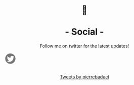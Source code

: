 <br>
<h1 align=center>
📢  <br><br>
- Social - 
</h1>

<p align=center>
Follow me on twitter for the latest updates! 
</p>

[<img align="center" src="/images/twitterlogo.png" style="margin-right: 15px;" width="35">](https://twitter.com/pierrebaduel)
    <br><br>
    
<div class="jekyll-twitter-plugin" align="center">
    <div class="jekyll-twitter-plugin"><a class="twitter-timeline" data-width="500" data-tweet-limit="5" href="https://twitter.com/pierrebaduel?ref_src=twsrc%5Etfw">Tweets by pierrebaduel</a>
    <script async="" src="https://platform.twitter.com/widgets.js" charset="utf-8"></script>
    </div>
</div>
